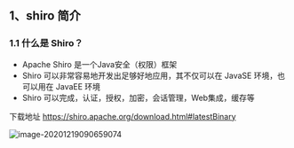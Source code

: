 ## 1、shiro 简介

### 1.1 什么是 Shiro？

- Apache Shiro 是一个Java安全（权限）框架
- Shiro 可以非常容易地开发出足够好地应用，其不仅可以在 JavaSE 环境，也可以用在 JavaEE 环境
- Shiro 可以完成，认证，授权，加密，会话管理，Web集成，缓存等

下载地址 https://shiro.apache.org/download.html#latestBinary

![image-20201219090659074](C:\Users\李祥鸿\AppData\Roaming\Typora\typora-user-images\image-20201219090659074.png)

























































































